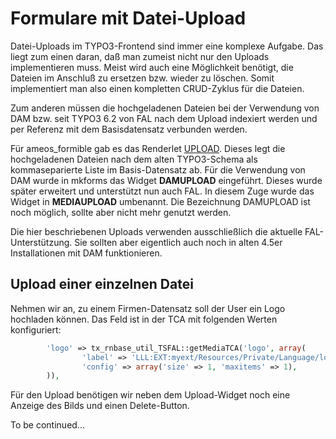Formulare mit Datei-Upload
==========================

Datei-Uploads im TYPO3-Frontend sind immer eine komplexe Aufgabe. Das liegt zum einen daran, daß man zumeist nicht nur den Uploads implementieren muss. Meist wird auch eine Möglichkeit benötigt, die Dateien im Anschluß zu ersetzen bzw. wieder zu löschen. Somit implementiert man also einen kompletten CRUD-Zyklus für die Dateien.

Zum anderen müssen die hochgeladenen Dateien bei der Verwendung von DAM bzw. seit TYPO3 6.2 von FAL nach dem Upload indexiert werden und per Referenz mit dem Basisdatensatz verbunden werden.

Für ameos_formible gab es das Renderlet [UPLOAD](https://wiki.typo3.org/Formidable#renderlet:UPLOAD). Dieses legt die hochgeladenen Dateien nach dem alten TYPO3-Schema als kommaseparierte Liste im Basis-Datensatz ab. Für die Verwendung von DAM wurde in mkforms das Widget **DAMUPLOAD** eingeführt. Dieses wurde später erweitert und unterstützt nun auch FAL. In diesem Zuge wurde das Widget in **MEDIAUPLOAD** umbenannt. Die Bezeichnung DAMUPLOAD ist noch möglich, sollte aber nicht mehr genutzt werden.

Die hier beschriebenen Uploads verwenden ausschließlich die aktuelle FAL-Unterstützung. Sie sollten aber eigentlich auch noch in alten 4.5er Installationen mit DAM funktionieren.


Upload einer einzelnen Datei
----------------------------

Nehmen wir an, zu einem Firmen-Datensatz soll der User ein Logo hochladen können. Das Feld ist in der TCA mit folgenden Werten konfiguriert:

```php
		'logo' => tx_rnbase_util_TSFAL::getMediaTCA('logo', array(
				'label' => 'LLL:EXT:myext/Resources/Private/Language/locallang_db.xml:label_tx_myext_company_logo',
				'config' => array('size' => 1, 'maxitems' => 1),
		)),
```

Für den Upload benötigen wir neben dem Upload-Widget noch eine Anzeige des Bilds und einen Delete-Button.

To be continued...

